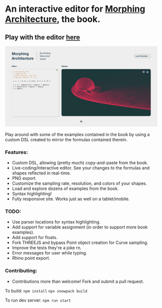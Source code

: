 # An interactive editor for [Morphing Architecture](https://www.amazon.com/Morphing-Mathematical-Transformations-Architects-Designers/dp/1780674139/), the book.

## Play with the editor [here](https://morphing-architecture.onrender.com)

![Morphing Editor](./gh-imgs/morphing-interface.png)

Play around with some of the examples contained in the book by using a custom DSL created to mirror the formulas contained therein. 

### Features:
- Custom DSL, allowing (pretty much) copy-and-paste from the book.
- Live-coding/Interactive editor. See your changes to the formulas and shapes reflected in real-time.
- PNG export.
- Customize the sampling rate, resolution, and colors of your shapes.
- Load and explore dozens of examples from the book.
- Syntax highlighting!
- Fully responsive site. Works just as well on a tablet/mobile.

### TODO:
- Use parser locations for syntax highlighting.
- Add support for variable assignment (in order to support more book examples).
- Add support for floats.
- Fork THREEJS and bypass Point object creation for Curve sampling.
- Improve the tests they're a joke rn.
- Error messages for user while typing.
- Rhino point export.

### Contributing:
- Contributions more than welcome! Fork and submit a pull request.

To build: 
`npm install`
`npx snowpack build`

To run dev server:
`npm run start`


